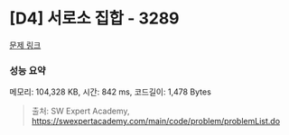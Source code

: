# [D4] 서로소 집합 - 3289 

[문제 링크](https://swexpertacademy.com/main/code/problem/problemDetail.do?contestProbId=AWBJKA6qr2oDFAWr) 

### 성능 요약

메모리: 104,328 KB, 시간: 842 ms, 코드길이: 1,478 Bytes



> 출처: SW Expert Academy, https://swexpertacademy.com/main/code/problem/problemList.do